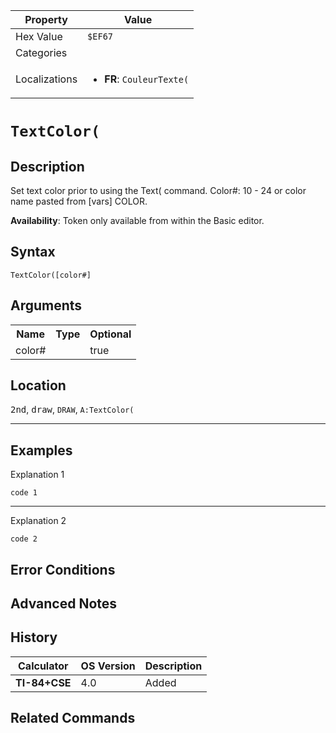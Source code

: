 | Property      | Value |
|---------------|-------|
| Hex Value     | `$EF67`|
| Categories    | <ul></ul> |
| Localizations | <ul><li><b>FR</b>: `CouleurTexte(`</li></ul> |

# `TextColor(`

## Description
Set text color prior to using the Text( command.
Color#: 10 - 24 or color name pasted from [vars] COLOR.


<b>Availability</b>: Token only available from within the Basic editor.

## Syntax
`TextColor([color#]`

## Arguments
<table>
<tr><th>Name</th><th>Type</th><th>Optional</th></tr>

<tr><td>color#</td><td></td><td>true</td></tr>

</table>

## Location
<kbd>2nd</kbd>, <kbd>draw</kbd>, `DRAW`, `A:TextColor(`
<hr>

## Examples

Explanation 1
```ti-basic
code 1
```
---
Explanation 2
```ti-basic
code 2
```

## Error Conditions


## Advanced Notes


## History
| Calculator | OS Version | Description |
|------------|------------|-------------|
| <b>TI-84+CSE</b> | 4.0 | Added

## Related Commands

    